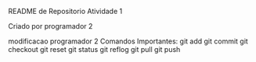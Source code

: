 README de Repositorio Atividade 1

Criado por programador 2

modificacao programador 2
Comandos Importantes: 
git add
git commit
git checkout
git reset
git status
git reflog
git pull
git push
